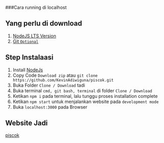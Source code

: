 ###Cara running di localhost

## Yang perlu di download
1. [NodeJS LTS Version](https://nodejs.org/en/) 
2. [Git `Optional`](https://git-scm.com/downloads) 

## Step Instalaasi
1. Install [NodeJs](https://nodejs.org/en/) 
2. Copy Code `Download zip` atau `git clone https://github.com/KevinAdiwiguna/piscok.git` 
3. Buka Folder `Clone / Download` tadi 
4. Buka terminal `cmd, git bash, terminal` di folder `Clone / Download` 
5. Ketikan `npm i` pada terminal, lalu tunggu proses installation complete
6. Ketikan `npm start` untuk menjalankan website pada `development mode` 
7. Buka `localhost:3000` pada Browser 

## Website Jadi
[piscok](https://piscok.netlify.app/)

